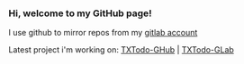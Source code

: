 ### Hi, welcome to my GitHub page!

I use github to mirror repos from my [gitlab account](https://gitlab.com/francicoria)

Latest project i'm working on: [TXTodo-GHub](https://github.com/francicoria/txtodo) | [TXTodo-GLab](https://gitlab.com/francicoria/txtodo)
